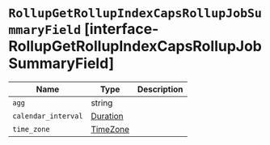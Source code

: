 # `RollupGetRollupIndexCapsRollupJobSummaryField` [interface-RollupGetRollupIndexCapsRollupJobSummaryField]

| Name | Type | Description |
| - | - | - |
| `agg` | string | &nbsp; |
| `calendar_interval` | [Duration](./Duration.md) | &nbsp; |
| `time_zone` | [TimeZone](./TimeZone.md) | &nbsp; |
